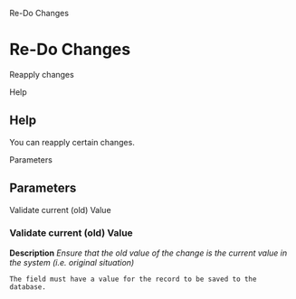 
Re-Do Changes
# Re-Do Changes


Reapply changes

Help
## Help

You can reapply certain changes.

Parameters
## Parameters


Validate current (old) Value
### Validate current (old) Value

**Description**
 *Ensure that the old value of the change is the current value in the system (i.e. original situation)*

```
The field must have a value for the record to be saved to the database.
```